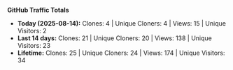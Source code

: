 
**GitHub Traffic Totals**

- **Today (2025-08-14):** Clones: 4 | Unique Cloners: 4 | Views: 15 | Unique Visitors: 2
- **Last 14 days:** Clones: 21 | Unique Cloners: 20 | Views: 138 | Unique Visitors: 23
- **Lifetime:** Clones: 25 | Unique Cloners: 24 | Views: 174 | Unique Visitors: 34
